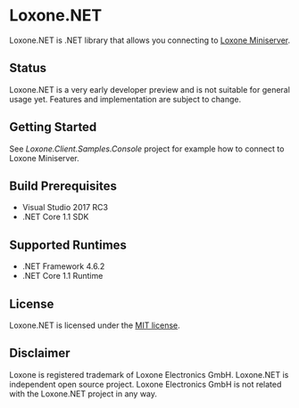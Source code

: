 # Loxone.NET
Loxone.NET is .NET library that allows you connecting to [Loxone Miniserver](https://www.loxone.com/enen/products/overview/).

## Status
Loxone.NET is a very early developer preview and is not suitable for general usage yet. Features and implementation are subject to change.

## Getting Started
See *Loxone.Client.Samples.Console* project for example how to connect to Loxone Miniserver.

## Build Prerequisites
- Visual Studio 2017 RC3
- .NET Core 1.1 SDK

## Supported Runtimes
- .NET Framework 4.6.2
- .NET Core 1.1 Runtime

## License
Loxone.NET is licensed under the [MIT license](LICENSE.txt).

## Disclaimer
Loxone is registered trademark of Loxone Electronics GmbH.
Loxone.NET is independent open source project. Loxone Electronics GmbH is not related with the Loxone.NET project in any way.
